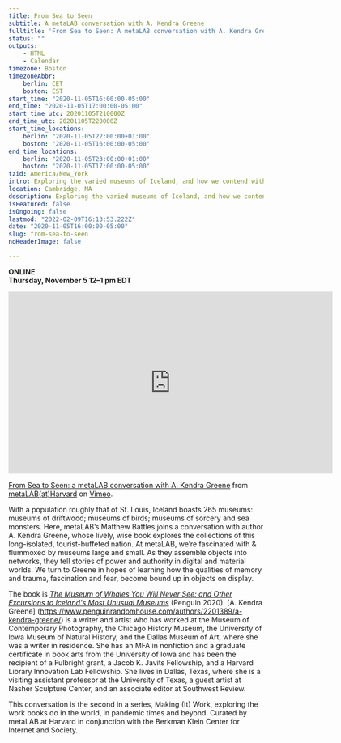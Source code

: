 ```yaml
---
title: From Sea to Seen
subtitle: A metaLAB conversation with A. Kendra Greene
fulltitle: 'From Sea to Seen: A metaLAB conversation with A. Kendra Greene'
status: ""
outputs:
    - HTML
    - Calendar
timezone: Boston
timezoneAbbr:
    berlin: CET
    boston: EST
start_time: "2020-11-05T16:00:00-05:00"
end_time: "2020-11-05T17:00:00-05:00"
start_time_utc: 20201105T210000Z
end_time_utc: 20201105T220000Z
start_time_locations:
    berlin: "2020-11-05T22:00:00+01:00"
    boston: "2020-11-05T16:00:00-05:00"
end_time_locations:
    berlin: "2020-11-05T23:00:00+01:00"
    boston: "2020-11-05T17:00:00-05:00"
tzid: America/New_York
intro: Exploring the varied museums of Iceland, and how we contend with memory and trauma, fascination and fear, through objects on display.
location: Cambridge, MA
description: Exploring the varied museums of Iceland, and how we contend with memory and trauma, fascination and fear, through objects on display.
isFeatured: false
isOngoing: false
lastmod: "2022-02-09T16:13:53.222Z"
date: "2020-11-05T16:00:00-05:00"
slug: from-sea-to-seen
noHeaderImage: false

---
```

**ONLINE<br />
Thursday, November 5
12–1 pm EDT**

<iframe src="https://player.vimeo.com/video/490442667" width="640" height="360" frameborder="0" allow="autoplay; fullscreen" allowfullscreen></iframe>
<p><a href="https://vimeo.com/490442667">From Sea to Seen: a metaLAB conversation with A. Kendra Greene</a> from <a href="https://vimeo.com/metalabharvard">metaLAB(at)Harvard</a> on <a href="https://vimeo.com">Vimeo</a>.</p>

With a population roughly that of St. Louis, Iceland boasts 265 museums: museums of driftwood; museums of birds; museums of sorcery and sea monsters. Here, metaLAB’s Matthew Battles joins a conversation with author A. Kendra Greene, whose lively, wise book explores the collections of this long-isolated, tourist-buffeted nation. At metaLAB, we’re fascinated with & flummoxed by museums large and small. As they assemble objects into networks, they tell stories of power and authority in digital and material worlds. We turn to Greene in hopes of learning how the qualities of memory and trauma, fascination and fear, become bound up in objects on display.

The book is *[The Museum of Whales You Will Never See: and Other Excursions to Iceland's Most Unusual Museums](https://bookshop.org/books/the-museum-of-whales-you-will-never-see-and-other-excursions-to-iceland-s-most-unusual-museums/9780143135463)* (Penguin 2020). [A. Kendra Greene] (https://www.penguinrandomhouse.com/authors/2201389/a-kendra-greene/) is a writer and artist who has worked at the Museum of Contemporary Photography, the Chicago History Museum, the University of Iowa Museum of Natural History, and the Dallas Museum of Art, where she was a writer in residence. She has an MFA in nonfiction and a graduate certificate in book arts from the University of Iowa and has been the recipient of a Fulbright grant, a Jacob K. Javits Fellowship, and a Harvard Library Innovation Lab Fellowship. She lives in Dallas, Texas, where she is a visiting assistant professor at the University of Texas, a guest artist at Nasher Sculpture Center, and an associate editor at Southwest Review.


This conversation is the second in a series, Making (It) Work, exploring the work books do in the world, in pandemic times and beyond. Curated by metaLAB at Harvard in conjunction with the Berkman Klein Center for Internet and Society.